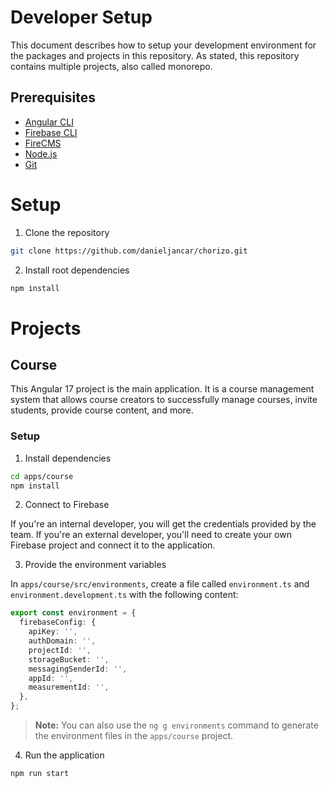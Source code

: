 # Developer Setup

This document describes how to setup your development environment for the packages and projects in this repository. As
stated, this repository contains multiple projects, also called monorepo.

## Prerequisites

- [Angular CLI](https://angular.dev)
- [Firebase CLI](https://firebase.google.com/docs/cli)
- [FireCMS](https://firecms.co)
- [Node.js](https://nodejs.org/en/)
- [Git](https://git-scm.com/)

# Setup

1. Clone the repository

```bash
git clone https://github.com/danieljancar/chorizo.git
```

2. Install root dependencies

```bash
npm install
```

# Projects

## Course

This Angular 17 project is the main application. It is a course management system that allows course creators to
successfully manage courses, invite students, provide course content, and more.

### Setup

1. Install dependencies

```bash
cd apps/course
npm install
```

2. Connect to Firebase

If you're an internal developer, you will get the credentials provided by the team. If you're an external developer,
you'll need to create your own Firebase project and connect it to the application.

3. Provide the environment variables

In `apps/course/src/environments`, create a file called `environment.ts` and `environment.development.ts` with the
following content:

```ts
export const environment = {
  firebaseConfig: {
    apiKey: '',
    authDomain: '',
    projectId: '',
    storageBucket: '',
    messagingSenderId: '',
    appId: '',
    measurementId: '',
  },
};
```

> **Note:** You can also use the `ng g environments` command to generate the environment files in the `apps/course`
> project.

4. Run the application

```bash
npm run start
```

